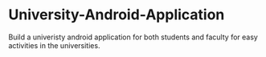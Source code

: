 # University-Android-Application
Build a univeristy android application for both students and faculty for easy activities in the universities.
